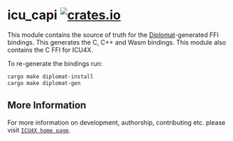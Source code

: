 # icu_capi [![crates.io](https://img.shields.io/crates/v/icu_capi)](https://crates.io/crates/icu_capi)

This module contains the source of truth for the [Diplomat](https://github.com/rust-diplomat/diplomat)-generated
FFI bindings. This generates the C, C++ and Wasm bindings. This module also contains the C
FFI for ICU4X.

To re-generate the bindings run:

```sh
cargo make diplomat-install
cargo make diplomat-gen
```


## More Information

For more information on development, authorship, contributing etc. please visit [`ICU4X home page`](https://github.com/unicode-org/icu4x).
